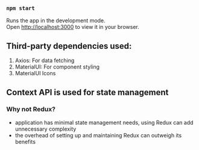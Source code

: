 ### `npm start`

Runs the app in the development mode.\
Open [http://localhost:3000](http://localhost:3000) to view it in your browser.

## Third-party dependencies used:

1. Axios: For data fetching
2. MaterialUI: For component styling
3. MaterialUI Icons

## Context API is used for state management

### Why not Redux?

- application has minimal state management needs, using Redux can add unnecessary complexity
- the overhead of setting up and maintaining Redux can outweigh its benefits
